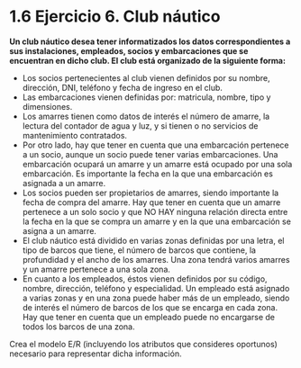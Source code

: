 # 1.6 Ejercicio 6. Club náutico
**Un club náutico desea tener informatizados los datos correspondientes a sus instalaciones,
empleados, socios y embarcaciones que se encuentran en dicho club. El club está organizado de la
siguiente forma:**
* Los socios pertenecientes al club vienen definidos por su nombre, dirección, DNI, teléfono y
fecha de ingreso en el club.
* Las embarcaciones vienen definidas por: matricula, nombre, tipo y dimensiones.
* Los amarres tienen como datos de interés el número de amarre, la lectura del contador de
agua y luz, y si tienen o no servicios de mantenimiento contratados.
* Por otro lado, hay que tener en cuenta que una embarcación pertenece a un socio, aunque
un socio puede tener varias embarcaciones. Una embarcación ocupará un amarre y un
amarre está ocupado por una sola embarcación. Es importante la fecha en la que una
embarcación es asignada a un amarre.
* Los socios pueden ser propietarios de amarres, siendo importante la fecha de compra del
amarre. Hay que tener en cuenta que un amarre pertenece a un solo socio y que NO HAY
ninguna relación directa entre la fecha en la que se compra un amarre y en la que una
embarcación se asigna a un amarre.
* El club náutico está dividido en varias zonas definidas por una letra, el tipo de barcos que
tiene, el número de barcos que contiene, la profundidad y el ancho de los amarres. Una
zona tendrá varios amarres y un amarre pertenece a una sola zona.
* En cuanto a los empleados, éstos vienen definidos por su código, nombre, dirección,
teléfono y especialidad. Un empleado está asignado a varias zonas y en una zona puede
haber más de un empleado, siendo de interés el número de barcos de los que se encarga
en cada zona. Hay que tener en cuenta que un empleado puede no encargarse de todos los
barcos de una zona.

Crea el modelo E/R (incluyendo los atributos que consideres oportunos) necesario para
representar dicha información.